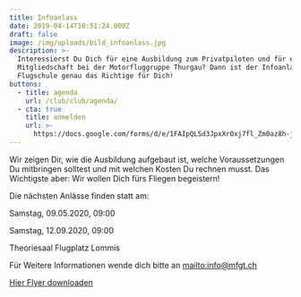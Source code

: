 ```yaml
---
title: Infoanlass
date: 2019-04-14T10:51:24.000Z
draft: false
image: /img/uploads/bild_infoanlass.jpg
description: >-
  Interessierst Du Dich für eine Ausbildung zum Privatpiloten und für eine
  Mitgliedschaft bei der Motorfluggruppe Thurgau? Dann ist der Infoanlass der
  Flugschule genau das Richtige für Dich!
buttons:
  - title: agenda
    url: /club/club/agenda/
  - cta: true
    title: anmelden
    url: >-
      https://docs.google.com/forms/d/e/1FAIpQLSd3JpxXrOxj7fl_Zm0az8h-jQsAsB1TOEE2-HsOPYoi29qRUw/viewform
---
```

Wir zeigen Dir, wie die Ausbildung aufgebaut ist, welche Voraussetzungen Du mitbringen solltest und mit welchen Kosten Du rechnen musst. Das Wichtigste aber: Wir wollen Dich fürs Fliegen begeistern!

Die nächsten Anlässe finden statt am:

Samstag, 09.05.2020, 09:00

Samstag, 12.09.2020, 09:00

Theoriesaal Flugplatz Lommis

Für Weitere Informationen wende dich bitte an <mailto:info@mfgt.ch>

[Hier Flyer downloaden](https://drive.google.com/file/d/17ANEM80Gg10uEsTEOVabHgM277UY7Cyo/view?usp=sharing)

